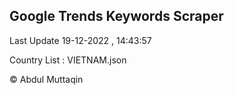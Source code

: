 

## Google Trends Keywords Scraper 
 
Last Update 19-12-2022 , 14:43:57

Country List :
VIETNAM.json



© Abdul Muttaqin 
